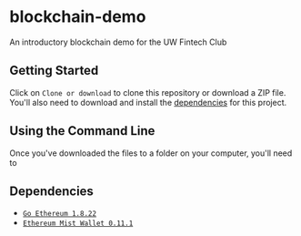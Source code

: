 # blockchain-demo
An introductory blockchain demo for the UW Fintech Club

## Getting Started
Click on ```Clone or download``` to clone this repository or download a ZIP file.
You'll also need to download and install the [dependencies](#dependencies) for this project.

## Using the Command Line
Once you've downloaded the files to a folder on your computer, you'll need to 

## Dependencies
- [```Go Ethereum 1.8.22```](https://geth.ethereum.org/downloads/)
- [```Ethereum Mist Wallet 0.11.1```](https://github.com/ethereum/mist/releases)
